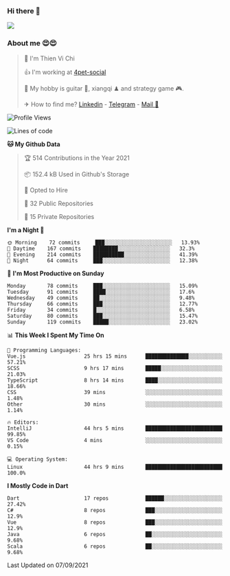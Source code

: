 ### Hi there 👋
![](https://media1.tenor.com/images/9aa4aee77151757a310fcdb4b8fd2a0a/tenor.gif?itemid=12671405)

### About me 😍😍

> 🙎 I'm Thien Vi Chi
> 
> 👍 I'm working at [4pet-social](https://github.com/4pet-social)
>
> 🥞 My hobby is guitar 🎸, xiangqi ♟ and strategy game 🎮.
> 
> ✈ How to find me? [Linkedin](https://www.linkedin.com/in/tvc12/) - [Telegram](https://t.me/yeutham212) - [Mail 📧](mailto:meomeocf98@gmail.com)
> 

<!--START_SECTION:waka-->
![Profile Views](http://img.shields.io/badge/Profile%20Views-27-blue)

![Lines of code](https://img.shields.io/badge/From%20Hello%20World%20I%27ve%20Written-745135%20lines%20of%20code-blue)

**🐱 My Github Data** 

> 🏆 514 Contributions in the Year 2021
 > 
> 📦 152.4 kB Used in Github's Storage 
 > 
> 💼 Opted to Hire
 > 
> 📜 32 Public Repositories 
 > 
> 🔑 15 Private Repositories  
 > 
**I'm a Night 🦉** 

```text
🌞 Morning    72 commits     ███░░░░░░░░░░░░░░░░░░░░░░   13.93% 
🌆 Daytime    167 commits    ████████░░░░░░░░░░░░░░░░░   32.3% 
🌃 Evening    214 commits    ██████████░░░░░░░░░░░░░░░   41.39% 
🌙 Night      64 commits     ███░░░░░░░░░░░░░░░░░░░░░░   12.38%

```
📅 **I'm Most Productive on Sunday** 

```text
Monday       78 commits     ███░░░░░░░░░░░░░░░░░░░░░░   15.09% 
Tuesday      91 commits     ████░░░░░░░░░░░░░░░░░░░░░   17.6% 
Wednesday    49 commits     ██░░░░░░░░░░░░░░░░░░░░░░░   9.48% 
Thursday     66 commits     ███░░░░░░░░░░░░░░░░░░░░░░   12.77% 
Friday       34 commits     █░░░░░░░░░░░░░░░░░░░░░░░░   6.58% 
Saturday     80 commits     ███░░░░░░░░░░░░░░░░░░░░░░   15.47% 
Sunday       119 commits    █████░░░░░░░░░░░░░░░░░░░░   23.02%

```


📊 **This Week I Spent My Time On** 

```text
💬 Programming Languages: 
Vue.js                   25 hrs 15 mins      ██████████████░░░░░░░░░░░   57.21% 
SCSS                     9 hrs 17 mins       █████░░░░░░░░░░░░░░░░░░░░   21.03% 
TypeScript               8 hrs 14 mins       ████░░░░░░░░░░░░░░░░░░░░░   18.66% 
CSS                      39 mins             ░░░░░░░░░░░░░░░░░░░░░░░░░   1.48% 
Other                    30 mins             ░░░░░░░░░░░░░░░░░░░░░░░░░   1.14%

🔥 Editors: 
IntelliJ                 44 hrs 5 mins       █████████████████████████   99.85% 
VS Code                  4 mins              ░░░░░░░░░░░░░░░░░░░░░░░░░   0.15%

💻 Operating System: 
Linux                    44 hrs 9 mins       █████████████████████████   100.0%

```

**I Mostly Code in Dart** 

```text
Dart                     17 repos            ██████░░░░░░░░░░░░░░░░░░░   27.42% 
C#                       8 repos             ███░░░░░░░░░░░░░░░░░░░░░░   12.9% 
Vue                      8 repos             ███░░░░░░░░░░░░░░░░░░░░░░   12.9% 
Java                     6 repos             ██░░░░░░░░░░░░░░░░░░░░░░░   9.68% 
Scala                    6 repos             ██░░░░░░░░░░░░░░░░░░░░░░░   9.68%

```



 Last Updated on 07/09/2021
<!--END_SECTION:waka-->